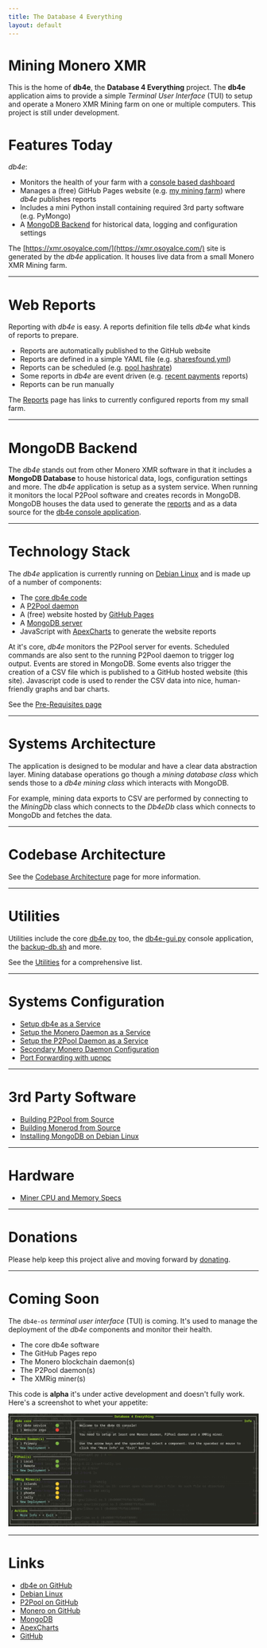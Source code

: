 ```yaml
---
title: The Database 4 Everything
layout: default
---
```

<script src="https://cdnjs.cloudflare.com/ajax/libs/PapaParse/5.3.0/papaparse.min.js"></script>
<script src="https://cdn.jsdelivr.net/npm/apexcharts"></script>
<script src="/assets/js/sharesfound/by-miner-sharesfound-30days.js"></script>

# Mining Monero XMR

<div id="wrapper">
  <div id="areaChart">
  </div>
  <div id="barChart">
  </div>
 </div>

This is the home of **db4e**, the **Database 4 Everything**  project. The **db4e** application aims to provide a simple *Terminal User Interface* (TUI) to setup and operate a Monero XMR Mining farm on one or multiple computers. This project is still under development.

# Features Today

*db4e*:

* Monitors the health of your farm with a [console based dashboard](/pages/ops/db4e-gui.py.html)
* Manages a (free) GitHub Pages website (e.g. [my mining farm](https://xmr.osoyalce.com)) where *db4e* publishes reports
* Includes a mini Python install containing required 3rd party software (e.g. PyMongo)
* A [MongoDB Backend](#mongodb-backend) for historical data, logging and configuration settings

The [https://xmr.osoyalce.com/](https://xmr.osoyalce.com/) site is generated by the *db4e* application. It houses live data from a small Monero XMR Mining farm.

---

# Web Reports

Reporting with *db4e* is easy. A reports definition file tells *db4e* what kinds of reports to prepare.

* Reports are automatically published to the GitHub website
* Reports are defined in a simple YAML file (e.g. [sharesfound.yml](/conf/reports/sharesfound.yml))
* Reports can be scheduled (e.g. [pool hashrate](https://xmr.osoyalce.com/reports/hashrates/Pool-Hashrate-60-Days.html))
* Some reports in *db4e* are event driven (e.g. [recent payments](https://xmr.osoyalce.com/reports/payments/Daily-Payment-60-Days.html) reports)
* Reports can be run manually

The [Reports](https://xmr.osoyalce.com/pages/Reports.html) page has links to currently configured reports from my small farm.

---

# MongoDB Backend

The *db4e* stands out from other Monero XMR software in that it includes a **MongoDB Database** to house historical data, logs, configuration settings and more. The *db4e* application is setup as a system service. When running it monitors the local P2Pool software and creates records in MongoDB. MongoDB houses the data used to generate the [reports](https://xmr.osoyalce.com/pages/Reports.html) and as a data source for the [db4e console application](/pages/ops/db4e-gui.py.html).

---

# Technology Stack

The *db4e* application is currently running on [Debian Linux](https://www.debian.org/) and is made up of a number of components:

* The [core db4e code](https://github.com/NadimGhaznavi/db4e)
* A [P2Pool daemon](/pages/ops/Building-P2Pool-from-Source.html)
* A (free) website hosted by [GitHub Pages](https://github.com/)
* A [MongoDB server](/pages/ops/Installing-MongoDB.html)
* JavaScript with [ApexCharts](https://apexcharts.com/) to generate the website reports

At it's core, *db4e* monitors the P2Pool server for events. Scheduled commands are also sent to the running P2Pool daemon to trigger log output. Events are stored in MongoDB. Some events also trigger the creation of a CSV file which is published to a GitHub hosted website (this site). Javascript code is used to render the CSV data into nice, human-friendly graphs and bar charts.

See the [Pre-Requisites page](/pages/ops/Pre-Requisites.md)

---

# Systems Architecture

The application is designed to be modular and have a clear data abstraction layer. Mining database operations go though a *mining database class* which sends those to a *db4e mining class* which interacts with MongoDB.

For example, mining data exports to CSV are performed by connecting to the *MiningDb* class which connects to the *Db4eDb* class which connects to MongoDb and fetches the data.

---

# Codebase Architecture

See the [Codebase Architecture](/pages/ops/Codebase-Architecture.html) page for more information.

---

# Utilities

Utilities include the core [db4e.py](/pages/ops/db4e.py.html) too, the [db4e-gui.py](/pages/ops/db4e-gui.py.html) console application, the [backup-db.sh](/pages/ops/backup-db.sh.html) and more.

See the [Utilities](/pages/ops/Utilities.html) for a comprehensive list.

---

# Systems Configuration

* [Setup db4e as a Service](/pages/ops/Setup-db4e-Service.html)
* [Setup the Monero Daemon as a Service](/pages/ops/Setup-MoneroD-Service.html)
* [Setup the P2Pool Daemon as a Service](/pages/ops/Setup-P2PoolD-Service.html)
* [Secondary Monero Daemon Configuration](/pages/ops/Secondary-Monero-Daemon-Configuration.html)
* [Port Forwarding with upnpc](/pages/ops/upnpc.html)

---

# 3rd Party Software 

* [Building P2Pool from Source](/pages/ops/Building-P2Pool-from-Source.html)
* [Building Monerod from Source](/pages/ops/Building-Monerod-from-Source.html)
* [Installing MongoDB on Debian Linux](/pages/ops/Installing-MongoDB.html)

---

# Hardware

* [Miner CPU and Memory Specs](/pages/ops/Miner-Specs.html)

---

# Donations

Please help keep this project alive and moving forward by [donating](/pages/web/Donations.html).

---

# Coming Soon

The `db4e-os` *terminal user interface* (TUI) is coming. It's used to manage the deployment of the *db4e* components and monitor their health.

* The core db4e software
* The GitHub Pages repo
* The Monero blockchain daemon(s)
* The P2Pool daemon(s)
* The XMRig miner(s)

This code is **alpha** it's under active development and doesn't fully work. Here's a screenshot to whet your appetite:

![db4e-os screenshot](/images/db4e-os-alpha.png)

---

# Links

* [db4e on GitHub](https://github.com/NadimGhaznavi/db4e)
* [Debian Linux](https://www.debian.org/)
* [P2Pool on GitHub](https://github.com/SChernykh/p2pool)
* [Monero on GitHub](https://github.com/monero-project/monero-gui)
* [MongoDB](https://www.mongodb.com/)
* [ApexCharts](https://apexcharts.com/)
* [GitHub](https://github.com/)









